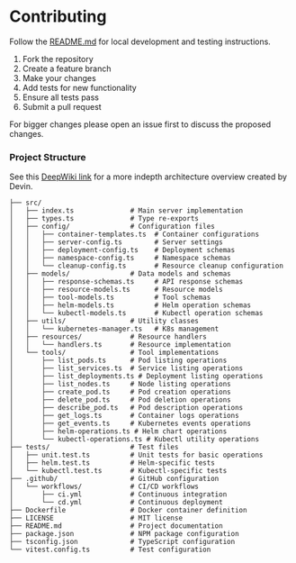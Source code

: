 # Contributing

Follow the [README.md](README.md) for local development and testing instructions.

1. Fork the repository
2. Create a feature branch
3. Make your changes
4. Add tests for new functionality
5. Ensure all tests pass
6. Submit a pull request

For bigger changes please open an issue first to discuss the proposed changes.

### Project Structure

See this [DeepWiki link](https://deepwiki.com/Flux159/mcp-server-kubernetes) for a more indepth architecture overview created by Devin.

```
├── src/
│   ├── index.ts              # Main server implementation
│   ├── types.ts              # Type re-exports
│   ├── config/               # Configuration files
│   │   ├── container-templates.ts  # Container configurations
│   │   ├── server-config.ts        # Server settings
│   │   ├── deployment-config.ts    # Deployment schemas
│   │   ├── namespace-config.ts     # Namespace schemas
│   │   └── cleanup-config.ts       # Resource cleanup configuration
│   ├── models/               # Data models and schemas
│   │   ├── response-schemas.ts     # API response schemas
│   │   ├── resource-models.ts      # Resource models
│   │   ├── tool-models.ts          # Tool schemas
│   │   ├── helm-models.ts          # Helm operation schemas
│   │   └── kubectl-models.ts       # Kubectl operation schemas
│   ├── utils/                # Utility classes
│   │   └── kubernetes-manager.ts   # K8s management
│   ├── resources/            # Resource handlers
│   │   └── handlers.ts       # Resource implementation
│   └── tools/                # Tool implementations
│       ├── list_pods.ts      # Pod listing operations
│       ├── list_services.ts  # Service listing operations
│       ├── list_deployments.ts # Deployment listing operations
│       ├── list_nodes.ts     # Node listing operations
│       ├── create_pod.ts     # Pod creation operations
│       ├── delete_pod.ts     # Pod deletion operations
│       ├── describe_pod.ts   # Pod description operations
│       ├── get_logs.ts       # Container logs operations
│       ├── get_events.ts     # Kubernetes events operations
│       ├── helm-operations.ts # Helm chart operations
│       └── kubectl-operations.ts # Kubectl utility operations
├── tests/                    # Test files
│   ├── unit.test.ts          # Unit tests for basic operations
│   ├── helm.test.ts          # Helm-specific tests
│   └── kubectl.test.ts       # Kubectl-specific tests
├── .github/                  # GitHub configuration
│   └── workflows/            # CI/CD workflows
│       ├── ci.yml            # Continuous integration
│       └── cd.yml            # Continuous deployment
├── Dockerfile                # Docker container definition
├── LICENSE                   # MIT license
├── README.md                 # Project documentation
├── package.json              # NPM package configuration
├── tsconfig.json             # TypeScript configuration
└── vitest.config.ts          # Test configuration
```
